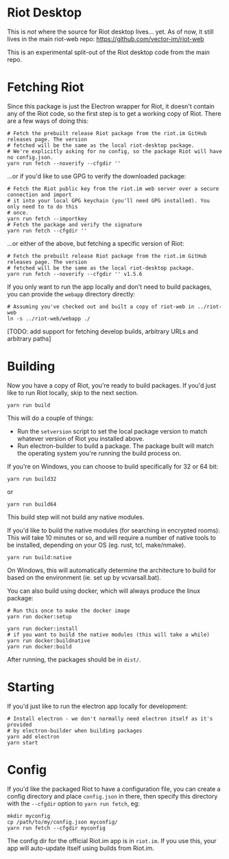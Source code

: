 Riot Desktop
============

This is *not* where the source for Riot desktop lives... yet. As of now,
it still lives in the main riot-web repo: https://github.com/vector-im/riot-web

This is an experimental split-out of the Riot desktop code from the main repo.

Fetching Riot
=============
Since this package is just the Electron wrapper for Riot, it doesn't contain any of the Riot code,
so the first step is to get a working copy of Riot. There are a few ways of doing this:

```
# Fetch the prebuilt release Riot package from the riot.im GitHub releases page. The version
# fetched will be the same as the local riot-desktop package.
# We're explicitly asking for no config, so the package Riot will have no config.json.
yarn run fetch --noverify --cfgdir ''
```

...or if you'd like to use GPG to verify the downloaded package:
```
# Fetch the Riot public key from the riot.im web server over a secure connection and import
# it into your local GPG keychain (you'll need GPG installed). You only need to to do this
# once.
yarn run fetch --importkey
# Fetch the package and verify the signature
yarn run fetch --cfgdir ''
```

...or either of the above, but fetching a specific version of Riot:
```
# Fetch the prebuilt release Riot package from the riot.im GitHub releases page. The version
# fetched will be the same as the local riot-desktop package.
yarn run fetch --noverify --cfgdir '' v1.5.6
```

If you only want to run the app locally and don't need to build packages, you can
provide the `webapp` directory directly:
```
# Assuming you've checked out and built a copy of riot-web in ../riot-web
ln -s ../riot-web/webapp ./
```

[TODO: add support for fetching develop builds, arbitrary URLs and arbitrary paths]


Building
========
Now you have a copy of Riot, you're ready to build packages. If you'd just like to
run Riot locally, skip to the next section.

```
yarn run build
```
This will do a couple of things:
 * Run the `setversion` script to set the local package version to match whatever
   version of Riot you installed above.
 * Run electron-builder to build a package. The package built will match the operating system
   you're running the build process on.

If you're on Windows, you can choose to build specifically for 32 or 64 bit:
```
yarn run build32
```
or
```
yarn run build64
```

This build step will not build any native modules.

If you'd like to build the native modules (for searching in encrypted rooms):
This will take 10 minutes or so, and will require a number of native tools
to be installed, depending on your OS (eg. rust, tcl, make/nmake).
```
yarn run build:native
```

On Windows, this will automatically determine the architecture to build for based
on the environment (ie. set up by vcvarsall.bat).

You can also build using docker, which will always produce the linux package:
```
# Run this once to make the docker image
yarn run docker:setup

yarn run docker:install
# if you want to build the native modules (this will take a while)
yarn run docker:buildnative
yarn run docker:build
```

After running, the packages should be in `dist/`.

Starting
========
If you'd just like to run the electron app locally for development:
```
# Install electron - we don't normally need electron itself as it's provided
# by electron-builder when building packages
yarn add electron
yarn start
```

Config
======
If you'd like the packaged Riot to have a configuration file, you can create a
config directory and place `config.json` in there, then specify this directory
with the `--cfgdir` option to `yarn run fetch`, eg:
```
mkdir myconfig
cp /path/to/my/config.json myconfig/
yarn run fetch --cfgdir myconfig
```
The config dir for the official Riot.im app is in `riot.im`. If you use this,
your app will auto-update itself using builds from Riot.im.
